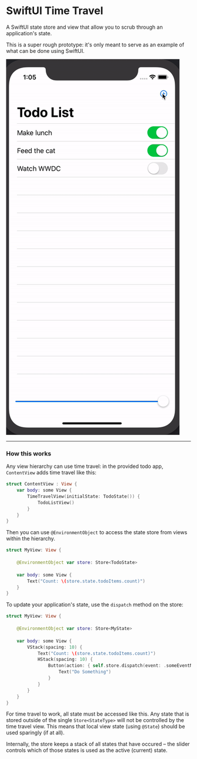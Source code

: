 # SwiftUI Time Travel

A SwiftUI state store and view that allow you to scrub through an application's state.

This is a super rough prototype: it's only meant to serve as an example of what can be done using SwiftUI.

![animated gif](image.gif)


-----

### How this works

Any view hierarchy can use time travel: in the provided todo app, `ContentView` adds time travel like this:

```swift
struct ContentView : View {
    var body: some View {
        TimeTravelView(initialState: TodoState()) {
            TodoListView()
        }
    }
}
```

Then you can use `@EnvironmentObject` to access the state store from views within the hierarchy.

```swift
struct MyView: View {

    @EnvironmentObject var store: Store<TodoState>

    var body: some View {
        Text("Count: \(store.state.todoItems.count)")
    }
}
```

To update your application's state, use the `dispatch` method on the store:

```swift
struct MyView: View {

    @EnvironmentObject var store: Store<MyState>

    var body: some View {
        VStack(spacing: 10) {
            Text("Count: \(store.state.todoItems.count)")
            HStack(spacing: 10) {
                Button(action: { self.store.dispatch(event: .someEventName) }) {
                    Text("Do Something")
                }
            }
        }
    }
}
```

For time travel to work, all state must be accessed like this. Any state that is stored outside of the single `Store<StateType>` will not be controlled by the time travel view. This means that local view state (using `@State`) should be used sparingly (if at all).

Internally, the store keeps a stack of all states that have occured – the slider controls which of those states is used as the active (current) state.
